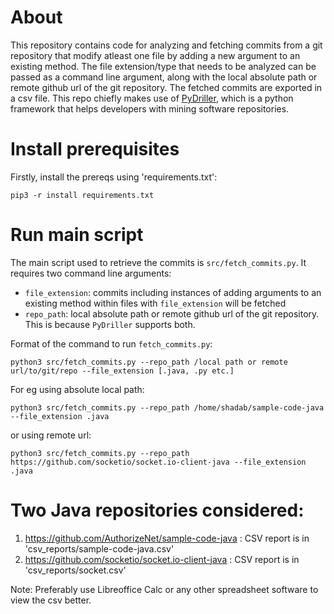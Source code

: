 # About

This repository contains code for analyzing and fetching commits from a git repository that modify atleast one file by adding a new argument to an existing method. The file extension/type that needs to be analyzed can be passed as a command line argument, along with the local absolute path or remote github url of the git repository. The fetched commits are exported in a csv file. This repo chiefly makes use of [PyDriller](https://pydriller.readthedocs.io/en/latest/intro.html), which is a python framework that helps developers with mining software repositories.

# Install prerequisites

Firstly, install the prereqs using 'requirements.txt':
```
pip3 -r install requirements.txt
```

# Run main script
	
The main script used to retrieve the commits is `src/fetch_commits.py`. It requires two command line arguments:

- `file_extension`: commits including instances of adding arguments to an existing method within files with  `file_extension` will be fetched 
- `repo_path`: local absolute path or remote github url of the git repository. This is because `PyDriller` supports both.

Format of the command to run `fetch_commits.py`:
```
python3 src/fetch_commits.py --repo_path /local path or remote url/to/git/repo --file_extension [.java, .py etc.]
```

For eg using absolute local path:
```
python3 src/fetch_commits.py --repo_path /home/shadab/sample-code-java --file_extension .java
```
or using remote url:
```
python3 src/fetch_commits.py --repo_path https://github.com/socketio/socket.io-client-java --file_extension .java
```

# Two Java repositories considered: 

1) https://github.com/AuthorizeNet/sample-code-java : CSV report is in 'csv_reports/sample-code-java.csv'
2) https://github.com/socketio/socket.io-client-java : CSV report is in 'csv_reports/socket.csv'

Note: Preferably use Libreoffice Calc or any other spreadsheet software to view the csv better.